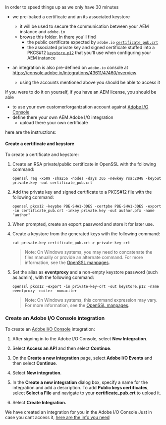 In order to speed things up as we only have 30 minutes
* we pre-baked a certificate and an its associated keystore 
  * it will be used to secure the communication between your AEM instance and `adobe.io`
  * browse this folder. In there you'll find
    * the public certificate expected by `adobe.io` [`certificate_pub.crt`](certificate_pub.crt)
    * the associated private key and signed certificate stuffed into a PKCS#12 [`keystore.p12`](keystore.p12)
   that you'll use when configuring your AEM instance

* an integration is also pre-defined on `adobe.io` console at https://console.adobe.io/integrations/43611/47460/overview
  * using the accounts mentioned above you should be able to access it

If you were to do it on yourself, if you have an AEM license, you should be able 
* to use your own customer/organization account against [Adobe I/O Console](https://adobe.io/console)
* define there your own  AEM Adobe I/O integration
  * upload there your own certificate 

here are the instructions:

#### Create a certificate and keystore

To create a certificate and keystore:

1. Create an RSA private/public certificate in OpenSSL with the following command:

      ```
      openssl req -x509 -sha256 -nodes -days 365 -newkey rsa:2048 -keyout private.key -out certificate_pub.crt
      ```

2. Add the private key and signed certificate to a PKCS#12 file with the following command:

      ```
      openssl pkcs12 -keypbe PBE-SHA1-3DES -certpbe PBE-SHA1-3DES -export -in certificate_pub.crt -inkey private.key -out author.pfx -name "author"
      ```
3. When prompted, create an export password and store it for later use.

4. Create a keystore from the generated keys with the following command:

      ```
      cat private.key certificate_pub.crt > private-key-crt
      ```

      >Note: On Windows systems, you may need to concatenate the files manually or provide an alternate command. For more information, see the [OpenSSL manpages](https://www.openssl.org/docs/manpages.html).

5. Set the alias as **eventproxy** and a non-empty keystore password (such as admin), with the following command:

      ```
      openssl pkcs12 -export -in private-key-crt -out keystore.p12 -name eventproxy -noiter -nomaciter
      ```
      >Note: On Windows systems, this command expression may vary. For more information, see the [OpenSSL manpages](https://www.openssl.org/docs/manpages.html).


### Create an Adobe I/O Console integration

To create an [Adobe I/O Console](https://adobe.io/console) integration:

1. After signing in to the Adobe I/O Console, select **New Integration**.

2. Select **Access an API** and then select **Continue**.

3. On the **Create a new integration** page, select **Adobe I/O Events** and then select **Continue**.

4. Select **New integration**.

5. In the <strong id="Create-new-integration-box">Create a new integration</strong> dialog box, specify a name for the integration and add a description.
 To add **Public keys certificates**, select **Select a File** and navigate to your **certificate_pub.crt** to upload it.

6. Select **Create Integration.**

We have created an integration for you in the Adobe I/O Console 
Just in case you cant access it, [here are the info you need](console.md)